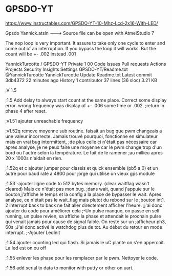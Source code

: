 # GPSDO-YT
https://www.instructables.com/GPSDO-YT-10-Mhz-Lcd-2x16-With-LED/

Gpsdo Yannick.atsln  ---> Source file can be open with AtmelStudio 7

The nop loop is very important. It assure to take only one cycle to enter and come out of an interruption.
If you bypass the loop it will works. But the count will be +- .002 instead .001

YannickTurcotte
/
GPSDO-YT
Private
1
00
Code
Issues
Pull requests
Actions
Projects
Security
Insights
Settings
GPSDO-YT/Readme.txt
@YannickTurcotte
YannickTurcotte Update Readme.txt
Latest commit 3db4372 22 minutes ago
 History
 1 contributor
37 lines (36 sloc)  3.21 KB
  
;V 1.5

;1.5 Add delay to always start count at the same place. Correct some display error. wrong frequency was display of +- .006 some time or .002. 
;return in phase 4 after reset.

;v1.51 ajouter unreachable frequency

;v1.52q remove moyenne sub routine. faisait un bug que pwm changeais a une valeur incorrecte. Jamais trouvé pourquoi, fonctionne en simulateur mais en vrai bug intermittent,
;de plus celle ci n'était pas nécessaire car apres analyse, je ne peux faire une moyenne car le pwm change trop d'un bord ou l'autre selon la température. Le fait de le ramener
;au millieu apres 20 x 1000s n'aidait en rien.

;1.52q et c ajouter jumper pour classis et quick ensemble (pb5 a 0) et un autre pour baud rate a 4800 pour jorge qui utilise un vieux gps module

;1.53 -ajouter ligne code to 512 bytes memory. (clear waitflag wasn't cleared) Mais ce n'était pas mon bug.
;dans wait, quand j'appuie sur le bouton,j'affiche le temps et la config a la place de bypasser le wait. Apres analyse, ce n'était pas le wait_flag mais plutot du rebond sur le ;bouton int1. 2 interrupt back to back ne fait aller directement afficher l'heure.
;j'ai donc ajouter du code pour améliorer cela
;-Un pulse manque, on passe en self running, un pulse revien, sa affiche la phase et attendait le prochain pulse qui venait jamais pour cause de signal faible. On reste sur un ;afficheur ph3, 60s
;J'ai donc activé le watchdog plus de tot. Au début du retour en mode interrupt.
;-Ajouter LedInit

;1.54  ajouter counting led qui flash. Si jamais le uC plante on s'en appercoit. La led est on ou off

;1.55 enlever les phase pour les remplacer par le pwm. Nettoyer le code.

;1.56 add serial tx data to monitor with putty or other on uart.
